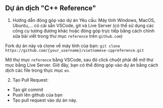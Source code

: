 ## Dự án dịch "C++ Reference"

1. Hướng dẫn đóng góp vào dự án
Yêu cầu: Máy tính Windows, MacOS, Ubuntu,... có cài sẵn VSCode, git và Live Server (có thể sử dụng các công cụ tương đương khác hoặc đóng góp trực tiếp bằng cách chỉnh sửa bài viết trong thư mục `reference` trên `github.com`)

Fork dự án này và clone về máy tính của bạn:
```git clone https://github.com/{your_username}/vietnamese-cppreference.git```

Mở thư mục `reference` bằng VSCode, sau đó click chuột phải để mở thư mục bằng Live Server.
Giờ đây, bạn có thể đóng góp vào dự án bằng cách dịch các file trong thực mục `en`.

2. Tạo Pull Request:

- Tạo git commit
- Push lên github của bạn
- Tạo pull request vào dự án này.